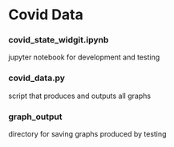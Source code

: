 # Covid Data

### covid_state_widgit.ipynb

jupyter notebook for development and testing


### covid_data.py

script that produces and outputs all graphs


### graph_output

directory for saving graphs produced by testing